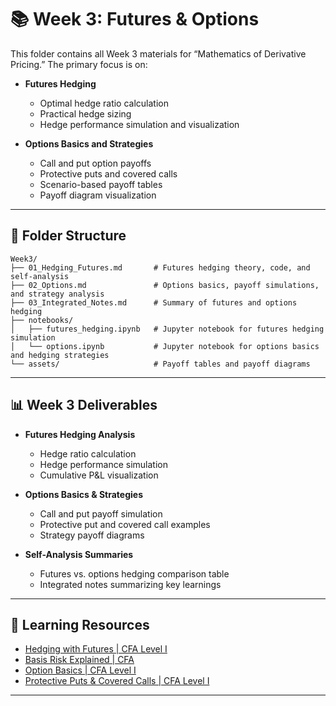 # 📚 Week 3: Futures & Options

This folder contains all Week 3 materials for “Mathematics of Derivative Pricing.” The primary focus is on:

* **Futures Hedging**

  * Optimal hedge ratio calculation
  * Practical hedge sizing
  * Hedge performance simulation and visualization

* **Options Basics and Strategies**

  * Call and put option payoffs
  * Protective puts and covered calls
  * Scenario-based payoff tables
  * Payoff diagram visualization

---

## 📅 Folder Structure

```plaintext
Week3/
├── 01_Hedging_Futures.md       # Futures hedging theory, code, and self-analysis
├── 02_Options.md               # Options basics, payoff simulations, and strategy analysis
├── 03_Integrated_Notes.md      # Summary of futures and options hedging
├── notebooks/
│   ├── futures_hedging.ipynb   # Jupyter notebook for futures hedging simulation
│   └── options.ipynb           # Jupyter notebook for options basics and hedging strategies
└── assets/                     # Payoff tables and payoff diagrams
```

---

## 📊 Week 3 Deliverables

* **Futures Hedging Analysis**

  * Hedge ratio calculation
  * Hedge performance simulation
  * Cumulative P\&L visualization

* **Options Basics & Strategies**

  * Call and put payoff simulation
  * Protective put and covered call examples
  * Strategy payoff diagrams

* **Self-Analysis Summaries**

  * Futures vs. options hedging comparison table
  * Integrated notes summarizing key learnings

---

## 📘 Learning Resources

* [Hedging with Futures | CFA Level I](https://www.youtube.com/watch?v=VuAQ9X8PTyU)
* [Basis Risk Explained | CFA](https://www.youtube.com/watch?v=7k6nMSfHUEA)
* [Option Basics | CFA Level I](https://www.youtube.com/watch?v=zJKp44Aokgs)
* [Protective Puts & Covered Calls | CFA Level I](https://www.youtube.com/watch?v=GlNCLk1B7DI)

---
